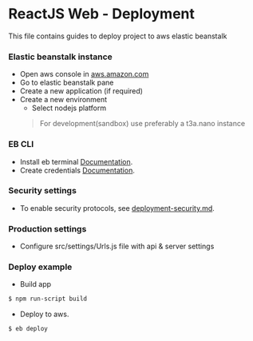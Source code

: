 # ReactJS Web - Deployment

This file contains guides to deploy project to aws elastic beanstalk

### Elastic beanstalk instance

-  Open aws console in [aws.amazon.com](https://aws.amazon.com)
-  Go to elastic beanstalk pane
-  Create a new application (if required)
-  Create a new environment
   -  Select nodejs platform
   >  For development(sandbox)  use preferably a t3a.nano instance
   
### EB CLI

-  Install eb terminal [Documentation](https://docs.aws.amazon.com/es_es/elasticbeanstalk/latest/dg/eb-cli3-install.html).
-  Create credentials [Documentation](https://docs.aws.amazon.com/es_es/general/latest/gr/managing-aws-access-keys.html).

### Security settings

-  To enable security protocols, see [deployment-security.md](./deployment-security.md).

### Production settings

-  Configure src/settings/Urls.js file with api & server settings

### Deploy example

-  Build app
```bash
$ npm run-script build
```

-  Deploy to aws.
```bash
$ eb deploy
```